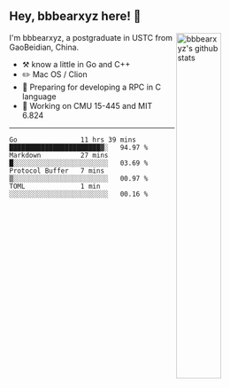 ## Hey, bbbearxyz here! :wave:

<img align="right" alt="bbbearxyz's github stats" width="40%" src="https://github-readme-stats.vercel.app/api?username=bbbearxyz&show_icons=true">

I'm bbbearxyz, a postgraduate in USTC from GaoBeidian, China.

-   :hammer_and_pick:    know a little in Go and C++
-   :pencil2: Mac OS / Clion
-   :seedling: Preparing for developing a RPC in C language 
-   :thinking: Working on CMU 15-445 and MIT 6.824
---
<!--START_SECTION:waka-->
```text
Go                11 hrs 39 mins  ███████████████████████▓░   94.97 % 
Markdown          27 mins         █░░░░░░░░░░░░░░░░░░░░░░░░   03.69 % 
Protocol Buffer   7 mins          ▒░░░░░░░░░░░░░░░░░░░░░░░░   00.97 % 
TOML              1 min           ░░░░░░░░░░░░░░░░░░░░░░░░░   00.16 % 
```
<!--END_SECTION:waka-->
